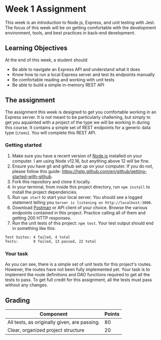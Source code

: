# Week 1 Assignment

This week is an introduction to Node.js, Express, and unit testing with Jest. The focus of this week will be on getting comfortable with the development environment, tools, and best practices in back-end development.

## Learning Objectives

At the end of this week, a student should:
- Be able to navigate an Express API and understand what it does
- Know how to run a local Express server and test its endpoints manually
- Be comfortable reading and working with unit tests
- Be able to build a simple in-memory REST API

## The assignment

The assignment this week is designed to get you comfortable working in an Express server. It is not meant to be particularly challening, but simply to get you aquainted with a project of the type we will be working in during this course. It contains a simple set of REST endpoints for a generic data type (`items`). You will complete this REST API.

### Getting started

1. Make sure you have a recent version of [Node.js](https://nodejs.org/en/download/) installed on your computer. I am using Node v12.16, but anything above 12 will be fine.
2. Ensure you have git and github set up on your computer. If you do not, please follow this guide: https://help.github.com/en/github/getting-started-with-github.
3. Fork this repository and clone it locally. 
4. In your terminal, from inside this project directory, run `npm install` to install the project dependencies.
5. Run `npm start` to start your local server. You should see a logged statement telling you `Server is listening on http://localhost:3000`.
6. Download [Postman](https://www.postman.com/) or API client of your choice. Browse the various endpoints contained in this project. Practice calling all of them and getting 200 HTTP responses.
7. Run the unit tests of this project: `npm test`. Your test output should end in something like this:
```
Test Suites: 4 failed, 4 total
Tests:       9 failed, 13 passed, 22 total
```

### Your task

As you can see, there is a simple set of unit tests for this project's routes. However, the routes have not been fully implemented yet. Your task is to implement the route definitions and DAO functions required to get all the tests to pass. To get full credit for this assignment, all the tests must pass without any changes. 

## Grading

Component | Points
--------- | --------
All tests, as originally given, are passing. | 80
Clear, organized project structure | 20
